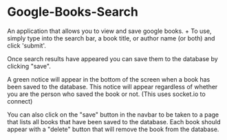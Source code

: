 # Google-Books-Search
An application that allows you to view and save google books.
+
To use, simply type into the search bar, a book title, or author name (or both) and click 'submit'.

Once search results have appeared you can save them to the database by clicking "save".

A green notice will appear in the bottom of the screen when a book has been saved to the database. This notice will appear regardless of whether you are the person who saved the book or not. (This uses socket.io to connect)

You can also click on the "save" button in the navbar to be taken to a page that lists all books that have been saved to the database. Each book should appear with a "delete" button that will remove the book from the database.

